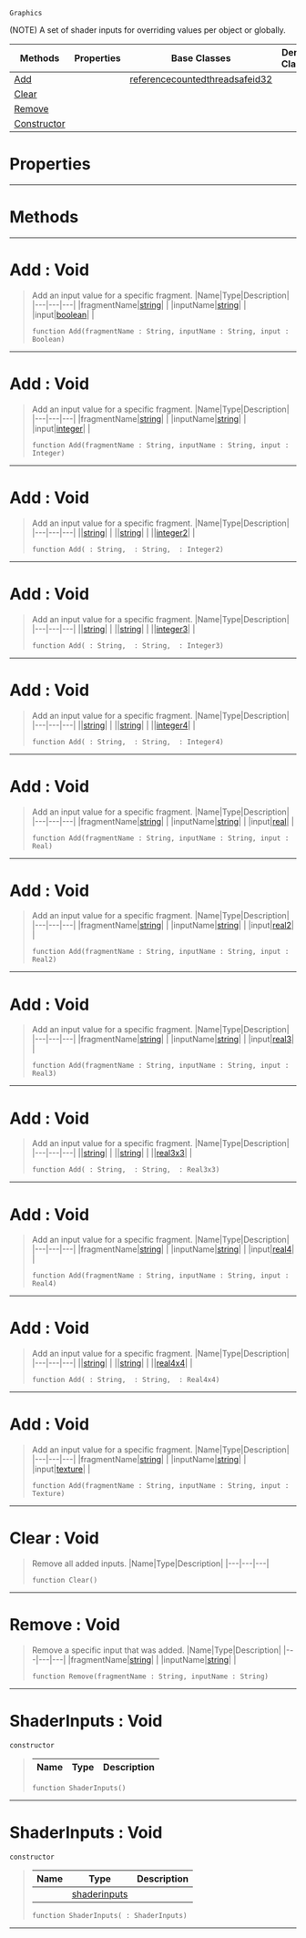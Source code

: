  `Graphics`

(NOTE) A set of shader inputs for overriding values per object or globally.

|Methods|Properties|Base Classes|Derived Classes|
|---|---|---|---|
|[ Add](https://github.com/zeroengineteam/ZeroDocs/blob/master/code_reference/class_reference/shaderinputs.markdown#add-void)| |[referencecountedthreadsafeid32](https://github.com/zeroengineteam/ZeroDocs/blob/master/code_reference/class_reference/referencecountedthreadsafeid32.markdown)| |
|[ Clear](https://github.com/zeroengineteam/ZeroDocs/blob/master/code_reference/class_reference/shaderinputs.markdown#clear-void)| | | |
|[ Remove](https://github.com/zeroengineteam/ZeroDocs/blob/master/code_reference/class_reference/shaderinputs.markdown#remove-void)| | | |
|[ Constructor](https://github.com/zeroengineteam/ZeroDocs/blob/master/code_reference/class_reference/shaderinputs.markdown#shaderinputs-void)| | | |


 #  Properties


---  
 #  Methods


---  
 #  Add : Void

> Add an input value for a specific fragment.
> |Name|Type|Description|
> |---|---|---|
> |fragmentName|[string](https://github.com/zeroengineteam/ZeroDocs/blob/master/code_reference/nada_base_types/string.markdown)| |
> |inputName|[string](https://github.com/zeroengineteam/ZeroDocs/blob/master/code_reference/nada_base_types/string.markdown)| |
> |input|[boolean](https://github.com/zeroengineteam/ZeroDocs/blob/master/code_reference/nada_base_types/boolean.markdown)| |
> ``` lang=cpp, name=Nada
> function Add(fragmentName : String, inputName : String, input : Boolean)
> ``` 


---  
 #  Add : Void

> Add an input value for a specific fragment.
> |Name|Type|Description|
> |---|---|---|
> |fragmentName|[string](https://github.com/zeroengineteam/ZeroDocs/blob/master/code_reference/nada_base_types/string.markdown)| |
> |inputName|[string](https://github.com/zeroengineteam/ZeroDocs/blob/master/code_reference/nada_base_types/string.markdown)| |
> |input|[integer](https://github.com/zeroengineteam/ZeroDocs/blob/master/code_reference/nada_base_types/integer.markdown)| |
> ``` lang=cpp, name=Nada
> function Add(fragmentName : String, inputName : String, input : Integer)
> ``` 


---  
 #  Add : Void

> Add an input value for a specific fragment.
> |Name|Type|Description|
> |---|---|---|
> ||[string](https://github.com/zeroengineteam/ZeroDocs/blob/master/code_reference/nada_base_types/string.markdown)| |
> ||[string](https://github.com/zeroengineteam/ZeroDocs/blob/master/code_reference/nada_base_types/string.markdown)| |
> ||[integer2](https://github.com/zeroengineteam/ZeroDocs/blob/master/code_reference/nada_base_types/integer2.markdown)| |
> ``` lang=cpp, name=Nada
> function Add( : String,  : String,  : Integer2)
> ``` 


---  
 #  Add : Void

> Add an input value for a specific fragment.
> |Name|Type|Description|
> |---|---|---|
> ||[string](https://github.com/zeroengineteam/ZeroDocs/blob/master/code_reference/nada_base_types/string.markdown)| |
> ||[string](https://github.com/zeroengineteam/ZeroDocs/blob/master/code_reference/nada_base_types/string.markdown)| |
> ||[integer3](https://github.com/zeroengineteam/ZeroDocs/blob/master/code_reference/nada_base_types/integer3.markdown)| |
> ``` lang=cpp, name=Nada
> function Add( : String,  : String,  : Integer3)
> ``` 


---  
 #  Add : Void

> Add an input value for a specific fragment.
> |Name|Type|Description|
> |---|---|---|
> ||[string](https://github.com/zeroengineteam/ZeroDocs/blob/master/code_reference/nada_base_types/string.markdown)| |
> ||[string](https://github.com/zeroengineteam/ZeroDocs/blob/master/code_reference/nada_base_types/string.markdown)| |
> ||[integer4](https://github.com/zeroengineteam/ZeroDocs/blob/master/code_reference/nada_base_types/integer4.markdown)| |
> ``` lang=cpp, name=Nada
> function Add( : String,  : String,  : Integer4)
> ``` 


---  
 #  Add : Void

> Add an input value for a specific fragment.
> |Name|Type|Description|
> |---|---|---|
> |fragmentName|[string](https://github.com/zeroengineteam/ZeroDocs/blob/master/code_reference/nada_base_types/string.markdown)| |
> |inputName|[string](https://github.com/zeroengineteam/ZeroDocs/blob/master/code_reference/nada_base_types/string.markdown)| |
> |input|[real](https://github.com/zeroengineteam/ZeroDocs/blob/master/code_reference/nada_base_types/real.markdown)| |
> ``` lang=cpp, name=Nada
> function Add(fragmentName : String, inputName : String, input : Real)
> ``` 


---  
 #  Add : Void

> Add an input value for a specific fragment.
> |Name|Type|Description|
> |---|---|---|
> |fragmentName|[string](https://github.com/zeroengineteam/ZeroDocs/blob/master/code_reference/nada_base_types/string.markdown)| |
> |inputName|[string](https://github.com/zeroengineteam/ZeroDocs/blob/master/code_reference/nada_base_types/string.markdown)| |
> |input|[real2](https://github.com/zeroengineteam/ZeroDocs/blob/master/code_reference/nada_base_types/real2.markdown)| |
> ``` lang=cpp, name=Nada
> function Add(fragmentName : String, inputName : String, input : Real2)
> ``` 


---  
 #  Add : Void

> Add an input value for a specific fragment.
> |Name|Type|Description|
> |---|---|---|
> |fragmentName|[string](https://github.com/zeroengineteam/ZeroDocs/blob/master/code_reference/nada_base_types/string.markdown)| |
> |inputName|[string](https://github.com/zeroengineteam/ZeroDocs/blob/master/code_reference/nada_base_types/string.markdown)| |
> |input|[real3](https://github.com/zeroengineteam/ZeroDocs/blob/master/code_reference/nada_base_types/real3.markdown)| |
> ``` lang=cpp, name=Nada
> function Add(fragmentName : String, inputName : String, input : Real3)
> ``` 


---  
 #  Add : Void

> Add an input value for a specific fragment.
> |Name|Type|Description|
> |---|---|---|
> ||[string](https://github.com/zeroengineteam/ZeroDocs/blob/master/code_reference/nada_base_types/string.markdown)| |
> ||[string](https://github.com/zeroengineteam/ZeroDocs/blob/master/code_reference/nada_base_types/string.markdown)| |
> ||[real3x3](https://github.com/zeroengineteam/ZeroDocs/blob/master/code_reference/nada_base_types/real3x3.markdown)| |
> ``` lang=cpp, name=Nada
> function Add( : String,  : String,  : Real3x3)
> ``` 


---  
 #  Add : Void

> Add an input value for a specific fragment.
> |Name|Type|Description|
> |---|---|---|
> |fragmentName|[string](https://github.com/zeroengineteam/ZeroDocs/blob/master/code_reference/nada_base_types/string.markdown)| |
> |inputName|[string](https://github.com/zeroengineteam/ZeroDocs/blob/master/code_reference/nada_base_types/string.markdown)| |
> |input|[real4](https://github.com/zeroengineteam/ZeroDocs/blob/master/code_reference/nada_base_types/real4.markdown)| |
> ``` lang=cpp, name=Nada
> function Add(fragmentName : String, inputName : String, input : Real4)
> ``` 


---  
 #  Add : Void

> Add an input value for a specific fragment.
> |Name|Type|Description|
> |---|---|---|
> ||[string](https://github.com/zeroengineteam/ZeroDocs/blob/master/code_reference/nada_base_types/string.markdown)| |
> ||[string](https://github.com/zeroengineteam/ZeroDocs/blob/master/code_reference/nada_base_types/string.markdown)| |
> ||[real4x4](https://github.com/zeroengineteam/ZeroDocs/blob/master/code_reference/nada_base_types/real4x4.markdown)| |
> ``` lang=cpp, name=Nada
> function Add( : String,  : String,  : Real4x4)
> ``` 


---  
 #  Add : Void

> Add an input value for a specific fragment.
> |Name|Type|Description|
> |---|---|---|
> |fragmentName|[string](https://github.com/zeroengineteam/ZeroDocs/blob/master/code_reference/nada_base_types/string.markdown)| |
> |inputName|[string](https://github.com/zeroengineteam/ZeroDocs/blob/master/code_reference/nada_base_types/string.markdown)| |
> |input|[texture](https://github.com/zeroengineteam/ZeroDocs/blob/master/code_reference/class_reference/texture.markdown)| |
> ``` lang=cpp, name=Nada
> function Add(fragmentName : String, inputName : String, input : Texture)
> ``` 


---  
 #  Clear : Void

> Remove all added inputs.
> |Name|Type|Description|
> |---|---|---|
> ``` lang=cpp, name=Nada
> function Clear()
> ``` 


---  
 #  Remove : Void

> Remove a specific input that was added.
> |Name|Type|Description|
> |---|---|---|
> |fragmentName|[string](https://github.com/zeroengineteam/ZeroDocs/blob/master/code_reference/nada_base_types/string.markdown)| |
> |inputName|[string](https://github.com/zeroengineteam/ZeroDocs/blob/master/code_reference/nada_base_types/string.markdown)| |
> ``` lang=cpp, name=Nada
> function Remove(fragmentName : String, inputName : String)
> ``` 


---  
 #  ShaderInputs : Void

 `constructor`

> 
> |Name|Type|Description|
> |---|---|---|
> ``` lang=cpp, name=Nada
> function ShaderInputs()
> ``` 


---  
 #  ShaderInputs : Void

 `constructor`

> 
> |Name|Type|Description|
> |---|---|---|
> ||[shaderinputs](https://github.com/zeroengineteam/ZeroDocs/blob/master/code_reference/class_reference/shaderinputs.markdown)| |
> ``` lang=cpp, name=Nada
> function ShaderInputs( : ShaderInputs)
> ``` 


---  
 

 